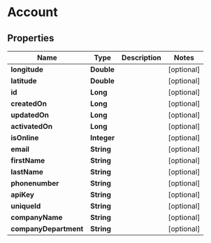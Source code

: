 
# Account

## Properties
Name | Type | Description | Notes
------------ | ------------- | ------------- | -------------
**longitude** | **Double** |  |  [optional]
**latitude** | **Double** |  |  [optional]
**id** | **Long** |  |  [optional]
**createdOn** | **Long** |  |  [optional]
**updatedOn** | **Long** |  |  [optional]
**activatedOn** | **Long** |  |  [optional]
**isOnline** | **Integer** |  |  [optional]
**email** | **String** |  |  [optional]
**firstName** | **String** |  |  [optional]
**lastName** | **String** |  |  [optional]
**phonenumber** | **String** |  |  [optional]
**apiKey** | **String** |  |  [optional]
**uniqueId** | **String** |  |  [optional]
**companyName** | **String** |  |  [optional]
**companyDepartment** | **String** |  |  [optional]




